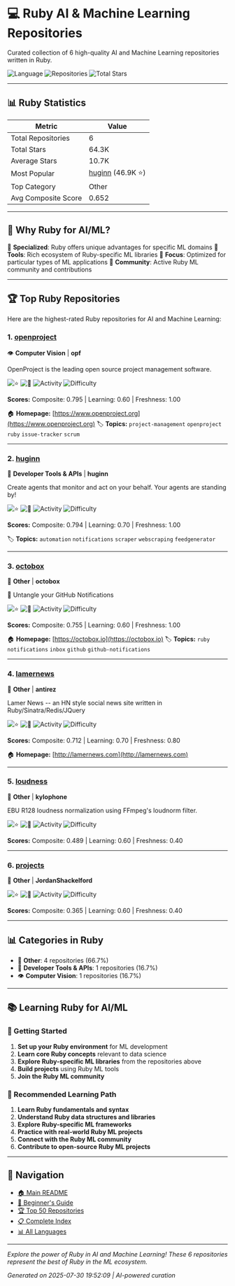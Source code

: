 # 💻 Ruby AI & Machine Learning Repositories

Curated collection of 6 high-quality AI and Machine Learning repositories written in Ruby.

![Language](https://img.shields.io/badge/Language-Ruby-blue) ![Repositories](https://img.shields.io/badge/Repositories-6-green) ![Total Stars](https://img.shields.io/badge/Total%20Stars-64.3K-yellow)

---

## 📊 Ruby Statistics

| Metric | Value |
|--------|--------|
| Total Repositories | 6 |
| Total Stars | 64.3K |
| Average Stars | 10.7K |
| Most Popular | [huginn](https://github.com/huginn/huginn) (46.9K ⭐) |
| Top Category | Other |
| Avg Composite Score | 0.652 |

---

## 🎯 Why Ruby for AI/ML?

💼 **Specialized**: Ruby offers unique advantages for specific ML domains
🔧 **Tools**: Rich ecosystem of Ruby-specific ML libraries
🎯 **Focus**: Optimized for particular types of ML applications
🌟 **Community**: Active Ruby ML community and contributions

---

## 🏆 Top Ruby Repositories

Here are the highest-rated Ruby repositories for AI and Machine Learning:

### 1. [openproject](https://github.com/opf/openproject)

👁️ **Computer Vision** | **opf**

OpenProject is the leading open source project management software.

![⭐](https://img.shields.io/badge/%E2%AD%90-11.6K-yellow) ![🍴](https://img.shields.io/badge/%F0%9F%8D%B4-2.7K-blue) ![Activity](https://img.shields.io/badge/Activity-Very%20Active-brightgreen) ![Difficulty](https://img.shields.io/badge/Difficulty-Advanced-red)

**Scores:** Composite: 0.795 | Learning: 0.60 | Freshness: 1.00

🏠 **Homepage:** [https://www.openproject.org](https://www.openproject.org)
🏷️ **Topics:** `project-management` `openproject` `ruby` `issue-tracker` `scrum`

---

### 2. [huginn](https://github.com/huginn/huginn)

🔧 **Developer Tools & APIs** | **huginn**

Create agents that monitor and act on your behalf.  Your agents are standing by!

![⭐](https://img.shields.io/badge/%E2%AD%90-46.9K-yellow) ![🍴](https://img.shields.io/badge/%F0%9F%8D%B4-4.0K-blue) ![Activity](https://img.shields.io/badge/Activity-Very%20Active-brightgreen) ![Difficulty](https://img.shields.io/badge/Difficulty-Intermediate-yellow)

**Scores:** Composite: 0.794 | Learning: 0.70 | Freshness: 1.00

🏷️ **Topics:** `automation` `notifications` `scraper` `webscraping` `feedgenerator`

---

### 3. [octobox](https://github.com/octobox/octobox)

🔧 **Other** | **octobox**

📮 Untangle your GitHub Notifications

![⭐](https://img.shields.io/badge/%E2%AD%90-4.4K-yellow) ![🍴](https://img.shields.io/badge/%F0%9F%8D%B4-346-blue) ![Activity](https://img.shields.io/badge/Activity-Very%20Active-brightgreen) ![Difficulty](https://img.shields.io/badge/Difficulty-Advanced-red)

**Scores:** Composite: 0.755 | Learning: 0.60 | Freshness: 1.00

🏠 **Homepage:** [https://octobox.io](https://octobox.io)
🏷️ **Topics:** `ruby` `notifications` `inbox` `github` `github-notifications`

---

### 4. [lamernews](https://github.com/antirez/lamernews)

🔧 **Other** | **antirez**

Lamer News -- an HN style social news site written in Ruby/Sinatra/Redis/JQuery

![⭐](https://img.shields.io/badge/%E2%AD%90-1.4K-yellow) ![🍴](https://img.shields.io/badge/%F0%9F%8D%B4-200-blue) ![Activity](https://img.shields.io/badge/Activity-Active-green) ![Difficulty](https://img.shields.io/badge/Difficulty-Intermediate-yellow)

**Scores:** Composite: 0.712 | Learning: 0.70 | Freshness: 0.80

🏠 **Homepage:** [http://lamernews.com](http://lamernews.com)

---

### 5. [loudness](https://github.com/kylophone/loudness)

🔧 **Other** | **kylophone**

EBU R128 loudness normalization using FFmpeg's loudnorm filter.

![⭐](https://img.shields.io/badge/%E2%AD%90-18-yellow) ![🍴](https://img.shields.io/badge/%F0%9F%8D%B4-8-blue) ![Activity](https://img.shields.io/badge/Activity-Low-red) ![Difficulty](https://img.shields.io/badge/Difficulty-Advanced-red)

**Scores:** Composite: 0.489 | Learning: 0.60 | Freshness: 0.40


---

### 6. [projects](https://github.com/JordanShackelford/projects)

🔧 **Other** | **JordanShackelford**



![⭐](https://img.shields.io/badge/%E2%AD%90-1-yellow) ![🍴](https://img.shields.io/badge/%F0%9F%8D%B4-0-blue) ![Activity](https://img.shields.io/badge/Activity-Low-red) ![Difficulty](https://img.shields.io/badge/Difficulty-Advanced-red)

**Scores:** Composite: 0.365 | Learning: 0.60 | Freshness: 0.40


---

## 📊 Categories in Ruby

- 🔧 **Other**: 4 repositories (66.7%)
- 🔧 **Developer Tools & APIs**: 1 repositories (16.7%)
- 👁️ **Computer Vision**: 1 repositories (16.7%)

---

## 📚 Learning Ruby for AI/ML

### 🎯 Getting Started
1. **Set up your Ruby environment** for ML development
2. **Learn core Ruby concepts** relevant to data science
3. **Explore Ruby-specific ML libraries** from the repositories above
4. **Build projects** using Ruby ML tools
5. **Join the Ruby ML community**

### 📖 Recommended Learning Path
1. **Learn Ruby fundamentals and syntax**
2. **Understand Ruby data structures and libraries**
3. **Explore Ruby-specific ML frameworks**
4. **Practice with real-world Ruby ML projects**
5. **Connect with the Ruby ML community**
6. **Contribute to open-source Ruby ML projects**

---

## 🧭 Navigation

- [🏠 Main README](../README.md)
- [🔰 Beginner's Guide](../BEGINNER_GUIDE.md)
- [🏆 Top 50 Repositories](../TOP_REPOSITORIES.md)
- [📋 Complete Index](../INDEX.md)
- [📊 All Languages](../README.md#-programming-languages)

---

*Explore the power of Ruby in AI and Machine Learning! These 6 repositories represent the best of Ruby in the ML ecosystem.*

*Generated on 2025-07-30 19:52:09 | AI-powered curation*

